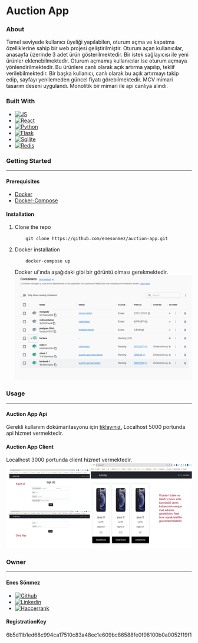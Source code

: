 # Auction App

### About

Temel seviyede kullanıcı üyeliği yapılabilen, oturum açma ve kapatma özelliklerine sahip bir web projesi geliştirilmiştir. Oturum açan kullanıcılar, anasayfa üzerinde 3 adet ürün gösterilmektedir. Bir istek sağlayıcısı ile yeni ürünler eklenebilmektedir. Oturum açmamış kullanıcılar ise oturum açmaya yönlendirilmektedir. Bu ürünlere canlı olarak açık artırma yapılıp, teklif verilebilmektedir. Bir başka kullanıcı, canlı olarak bu açık artırmayı takip edip, sayfayı yenilemeden güncel fiyatı görebilmektedir. MCV mimari tasarım deseni uygulandı. Monolitik bir mimari ile api canlıya alındı.

### Built With

- [![JS][js-img]][js-url]
- [![React][react.js]][react-url]
- [![Python][python-img]][python-url]
- [![Flask][flask-img]][flask-url]
- [![Sqllite][sqllite-img]][sqllite-url]
- [![Redis][redis-img]][redis-url]

### Getting Started

---

#### Prerequisites

- [Docker](https://docs.docker.com/engine/install/)
- [Docker-Compose](https://docs.docker.com/compose/install/)

#### Installation

1. Clone the repo
   ```
       git clone https://github.com/enesonmez/auction-app.git
   ```
2. Docker installation
   ```
       docker-compose up
   ```
   Docker ui'ında aşağıdaki gibi bir görüntü olması gerekmektedir.
   ![image](./img/docker_container.png)

### Usage

---

#### Auction App Api

Gerekli kullanım dokümantasyonu için [tıklayınız.](https://documenter.getpostman.com/view/17762144/2s93RWPX6S) Localhost 5000 portunda api hizmet vermektedir.

#### Auction App Client

Localhost 3000 portunda client hizmet vermektedir.
![image](./img/about.png)

### Owner

---

#### Enes Sönmez

- [![Github][github-img]][github-url]
- [![Linkedin][linkedin-img]][linkedin-url]
- [![Haccerrank][haccerrank-img]][haccerrank-url]

#### RegistrationKey

6b5d11b1ed68c994ca17510c83a48ec1e609bc86588fe0f98100b0a0052f19f1

[js-img]: https://img.shields.io/badge/JavaScript-F7DF1E?style=for-the-badge&logo=javascript&logoColor=black
[js-url]: https://developer.mozilla.org/en-US/docs/Web/JavaScript
[react.js]: https://img.shields.io/badge/React-20232A?style=for-the-badge&logo=react&logoColor=61DAFB
[react-url]: https://reactjs.org/
[python-img]: https://img.shields.io/badge/Python-14354C?style=for-the-badge&logo=python&logoColor=whitelogo=python&logoColor=white
[python-url]: https://www.python.org/
[flask-img]: https://img.shields.io/badge/Flask-000000?style=for-the-badge&logo=flask&logoColor=white
[flask-url]: https://flask.palletsprojects.com/en/2.2.x/
[sqllite-img]: https://img.shields.io/badge/SQLite-07405E?style=for-the-badge&logo=sqlite&logoColor=white
[sqllite-url]: https://sqlite.org/index.html
[redis-img]: https://img.shields.io/badge/redis-%23DD0031.svg?&style=for-the-badge&logo=redis&logoColor=white
[redis-url]: https://redis.io/
[github-img]: https://img.shields.io/badge/GitHub-100000?style=for-the-badge&logo=github&logoColor=white
[github-url]: https://github.com/enesonmez
[linkedin-img]: https://img.shields.io/badge/LinkedIn-0077B5?style=for-the-badge&logo=linkedin&logoColor=white
[linkedin-url]: https://www.linkedin.com/in/enesonmez/
[haccerrank-img]: https://img.shields.io/badge/-Hackerrank-2EC866?style=for-the-badge&logo=HackerRank&logoColor=white
[haccerrank-url]: https://www.hackerrank.com/enesonmez
